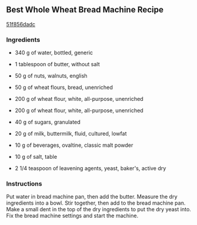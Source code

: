 ## Best Whole Wheat Bread Machine Recipe

[51f856dadc](http://www.food.com/recipe/best-whole-wheat-bread-machine-recipe-451342)

### Ingredients

 - 340 g of water, bottled, generic

 - 1 tablespoon of butter, without salt

 - 50 g of nuts, walnuts, english

 - 50 g of wheat flours, bread, unenriched

 - 200 g of wheat flour, white, all-purpose, unenriched

 - 200 g of wheat flour, white, all-purpose, unenriched

 - 40 g of sugars, granulated

 - 20 g of milk, buttermilk, fluid, cultured, lowfat

 - 10 g of beverages, ovaltine, classic malt powder

 - 10 g of salt, table

 - 2 1/4 teaspoon of leavening agents, yeast, baker's, active dry

### Instructions

Put water in bread machine pan, then add the butter. Measure the dry ingredients into a bowl. Stir together, then add to the bread machine pan. Make a small dent in the top of the dry ingredients to put the dry yeast into. Fix the bread machine settings and start the machine.